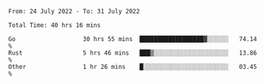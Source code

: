 <!--START_SECTION:waka-->

```text
From: 24 July 2022 - To: 31 July 2022

Total Time: 40 hrs 16 mins

Go                   30 hrs 55 mins  ██████████████████▓░░░░░░   74.14 %
Rust                 5 hrs 46 mins   ███▒░░░░░░░░░░░░░░░░░░░░░   13.86 %
Other                1 hr 26 mins    █░░░░░░░░░░░░░░░░░░░░░░░░   03.45 %
```

<!--END_SECTION:waka-->